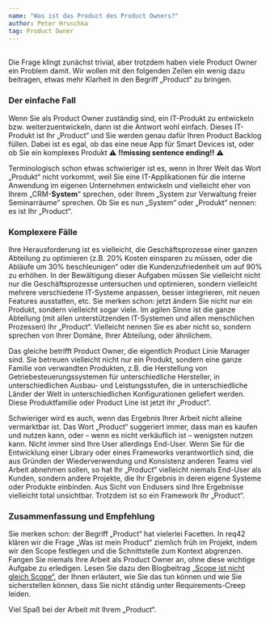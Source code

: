 ```yaml
---
name: "Was ist das Product des Product Owners?"
author: Peter Hruschka
tag: Product Owner
---
```

<br>
Die Frage klingt zunächst trivial, aber trotzdem haben viele Product Owner ein Problem damit. Wir wollen mit den folgenden Zeilen ein wenig dazu beitragen, etwas mehr Klarheit in den Begriff „Product“ zu bringen.

### Der einfache Fall

Wenn Sie als Product Owner zuständig sind, ein IT-Produkt zu entwickeln bzw. weiterzuentwickeln, dann ist die Antwort wohl einfach. Dieses IT-Produkt ist Ihr „Product“ und Sie werden genau dafür Ihren Product Backlog füllen. Dabei ist es egal, ob das eine neue App für Smart Devices ist, oder ob Sie ein komplexes Produkt :warning: **!!missing sentence ending!!** :warning:

Terminologisch schon etwas schwieriger ist es, wenn in Ihrer Welt das Wort „Produkt“ nicht vorkommt, weil Sie eine IT-Applikationen für die interne Anwendung im eigenen Unternehmen entwickeln und vielleicht eher von Ihrem „CRM-**System**“ sprechen, oder Ihrem „System zur Verwaltung freier Seminarräume“ sprechen. Ob Sie es nun „System“ oder „Produkt“ nennen: es ist Ihr „Product“.

### Komplexere Fälle

Ihre Herausforderung ist es vielleicht, die Geschäftsprozesse einer ganzen Abteilung zu optimieren (z.B. 20% Kosten einsparen zu müssen, oder die Abläufe um 30% beschleunigen“ oder die Kundenzufriedenheit um auf 90% zu erhöhen. In der Bewältigung dieser Aufgaben müssen Sie vielleicht nicht nur die Geschäftsprozesse untersuchen und optimieren, sondern vielleicht mehrere verschiedene IT-Systeme anpassen, besser integrieren, mit neuen Features ausstatten, etc. Sie merken schon: jetzt ändern Sie nicht nur ein Produkt, sondern vielleicht sogar viele. Im agilen Sinne ist die ganze Abteilung (mit allen unterstützenden IT-Systemen und allen menschlichen Prozessen) Ihr „Product“. Vielleicht nennen Sie es aber nicht so, sondern sprechen von Ihrer Domäne, Ihrer Abteilung, oder ähnlichem.

Das gleiche betrifft Product Owner, die eigentlich Product Linie Manager sind. Sie betreuen vielleicht nicht nur ein Produkt, sondern eine ganze Familie von verwandten Produkten, z.B. die Herstellung von Getriebesteuerungssystemen für unterschiedliche Hersteller, in unterschiedlichen Ausbau- und Leistungsstufen, die in unterschiedliche Länder der Welt in unterschiedlichen Konfigurationen geliefert werden. Diese Produktfamilie oder Product Line ist jetzt ihr „Product“.

Schwieriger wird es auch, wenn das Ergebnis Ihrer Arbeit nicht alleine vermarktbar ist. Das Wort „Product“ suggeriert immer, dass man es kaufen und nutzen kann, oder – wenn es nicht verkäuflich ist – wenigsten nutzen kann. Nicht immer sind Ihre User allerdings End-User. Wenn Sie für die Entwicklung einer Library oder eines Frameworks verantwortlich sind, die aus Gründen der Wiederverwendung und Konsistenz anderen Teams viel Arbeit abnehmen sollen, so hat Ihr „Product“ vielleicht niemals End-User als Kunden, sondern andere Projekte, die Ihr Ergebnis in deren eigene Systeme oder Produkte einbinden. Aus Sicht von Endusers sind Ihre Ergebnisse vielleicht total unsichtbar. Trotzdem ist so ein Framework Ihr „Product“.

### Zusammenfassung und Empfehlung

Sie merken schon: der Begriff „Product“ hat vielerlei Facetten. In req42 klären wir die Frage „Was ist mein Product“ ziemlich früh im Projekt, indem wir den Scope festlegen und die Schnittstelle zum Kontext abgrenzen. Fangen Sie niemals Ihre Arbeit als Product Owner an, ohne diese wichtige Aufgabe zu erledigen. Lesen Sie dazu den Blogbeitrag [„Scope ist nicht gleich Scope“](/scope-ist-nicht-gleich-scope/), der Ihnen erläutert, wie Sie das tun können und wie Sie sicherstellen können, dass Sie nicht ständig unter Requirements-Creep leiden.

Viel Spaß bei der Arbeit mit Ihrem „Product“.